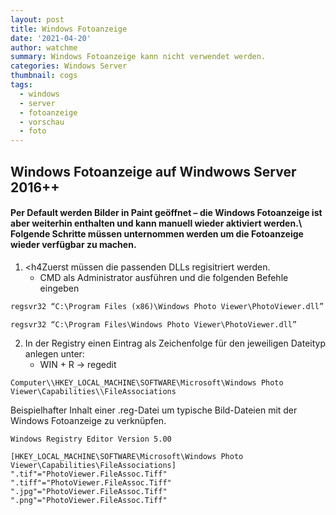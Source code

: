 ```yaml
---
layout: post
title: Windows Fotoanzeige
date: '2021-04-20'
author: watchme
summary: Windows Fotoanzeige kann nicht verwendet werden.
categories: Windows Server
thumbnail: cogs
tags:
  - windows
  - server
  - fotoanzeige
  - vorschau
  - foto
---
```

## Windows Fotoanzeige auf Windwows Server 2016++

<h4>Per Default werden Bilder in Paint geöffnet – die Windows Fotoanzeige ist aber weiterhin enthalten und kann manuell wieder aktiviert werden.\
Folgende Schritte müssen unternommen werden um die Fotoanzeige wieder verfügbar zu machen.</h4>

1.  <h4Zuerst müssen die passenden DLLs regisitriert werden.
    *   CMD als Administrator ausführen und die folgenden Befehle eingeben
    
```txt
regsvr32 “C:\Program Files (x86)\Windows Photo Viewer\PhotoViewer.dll”

regsvr32 “C:\Program Files\Windows Photo Viewer\PhotoViewer.dll”
```

2.  In der Registry einen Eintrag als Zeichenfolge für den jeweiligen Dateityp anlegen unter:
    *   WIN + R -> regedit

```Text
Computer\\HKEY_LOCAL_MACHINE\SOFTWARE\Microsoft\Windows Photo Viewer\Capabilities\\FileAssociations
```
Beispielhafter Inhalt einer .reg-Datei um typische Bild-Dateien mit der Windows Fotoanzeige zu verknüpfen.

    Windows Registry Editor Version 5.00

    [HKEY_LOCAL_MACHINE\SOFTWARE\Microsoft\Windows Photo Viewer\Capabilities\FileAssociations]
    ".tif"="PhotoViewer.FileAssoc.Tiff"
    ".tiff"="PhotoViewer.FileAssoc.Tiff"
    ".jpg"="PhotoViewer.FileAssoc.Tiff"
    ".png"="PhotoViewer.FileAssoc.Tiff"
